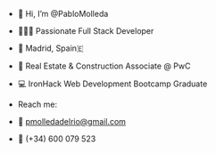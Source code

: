 - 👋 Hi, I’m @PabloMolleda

- 👨🏻‍💻 Passionate Full Stack Developer

- 📍 Madrid, Spain🇪 

- 💞️ Real Estate & Construction Associate @ PwC

- 💻 IronHack Web Development Bootcamp Graduate

- Reach me: 
    
 -   📩 pmolledadelrio@gmail.com 
  -  📱 (+34) 600 079 523 
 
   
   
